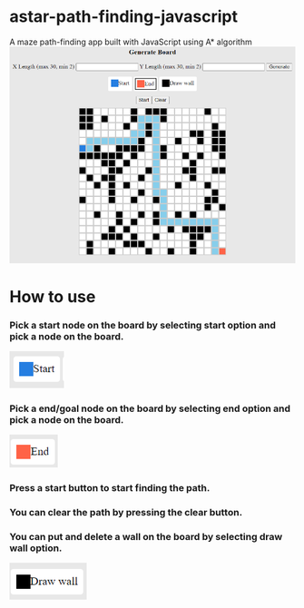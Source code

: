 # astar-path-finding-javascript
A maze path-finding app built with JavaScript using A* algorithm
![Full App Overview](/images/full-app.png "The App")

# How to use

### Pick a start node on the board by selecting start option and pick a node on the board.
![Start option](/images/start-option.png "Start option")

### Pick a end/goal node on the board by selecting end option and pick a node on the board.
![End option](/images/end-option.png "End option")

### Press a start button to start finding the path.
### You can clear the path by pressing the clear button.
### You can put and delete a wall on the board by selecting draw wall option.
![Wall option](/images/wall-option.png "Wall option")

